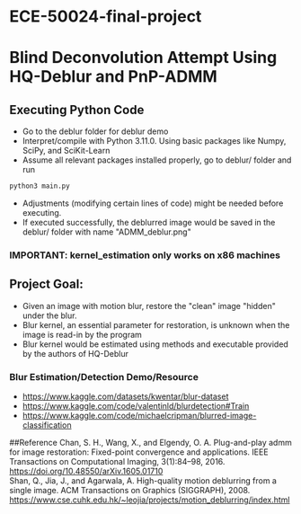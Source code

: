 # ECE-50024-final-project 

# Blind Deconvolution Attempt Using HQ-Deblur and PnP-ADMM
 
## Executing Python Code
* Go to the deblur folder for deblur demo
* Interpret/compile with Python 3.11.0. Using basic packages like Numpy, SciPy, and SciKit-Learn
* Assume all relevant packages installed properly, go to deblur/ folder and run
```bash
python3 main.py
```
* Adjustments (modifying certain lines of code) might be needed before executing.
* If executed successfully, the deblurred image would be saved in the deblur/ folder with name "ADMM_deblur.png"

### **IMPORTANT: kernel_estimation only works on x86 machines**


## Project Goal:
* Given an image with motion blur, restore the "clean" image "hidden" under the blur.
* Blur kernel, an essential parameter for restoration, is unknown when the image is read-in by the program
* Blur kernel would be estimated using methods and executable provided by the authors of HQ-Deblur
### Blur Estimation/Detection Demo/Resource 
* https://www.kaggle.com/datasets/kwentar/blur-dataset
* https://www.kaggle.com/code/valentinld/blurdetection#Train
* https://www.kaggle.com/code/michaelcripman/blurred-image-classification

##Reference
Chan, S. H., Wang, X., and Elgendy, O. A. Plug-and-play
 admm for image restoration: Fixed-point convergence
 and applications. IEEE Transactions on Computational
 Imaging, 3(1):84–98, 2016.  
 https://doi.org/10.48550/arXiv.1605.01710  
Shan, Q., Jia, J., and Agarwala, A. High-quality motion deblurring from a single image. ACM Transactions on
 Graphics (SIGGRAPH), 2008.  
 https://www.cse.cuhk.edu.hk/~leojia/projects/motion_deblurring/index.html
